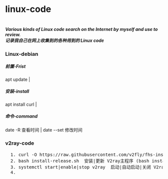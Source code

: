 <h1>linux-code<h1>
<h5>Various kinds of Linux code search on the Internet by myself and use to review.<br>
记录我自己在网上收集到的各种用到的 Linux code<h5>

<h3>Linux-debian</h3>
  <h5>前置-Frist</h5> 
    apt update | 

  <h5>安装-install</h5>  
    apt install curl | 
  
  <h5>命令-command</h5>
    date -R 查看时间 | date --set 修改时间


<h3> v2ray-code </h3>
  <pre>
  1. curl -O https://raw.githubusercontent.com/v2fly/fhs-install-v2ray/master/install-release.sh  下载安装脚本
  2. bash install-release.sh  安装|更新 V2ray主程序 (bash install-release.sh -h 帮助)
  3. systemctl start|enable|stop v2ray  启动|自动启动|关闭 V2ray
  4. 
  </pre>
